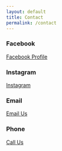 ```yaml
---
layout: default
title: Contact
permalink: /contact
---
```


### Facebook
[Facebook Profile](https://www.facebook.com/profile.php?id=61571939780453)

### Instagram
[Instagram](https://www.instagram.com/1_saanjh)

### Email
[Email Us](mailto:saanjh.proj@gmail.com)

### Phone
[Call Us](tel:+1604368-4146)

